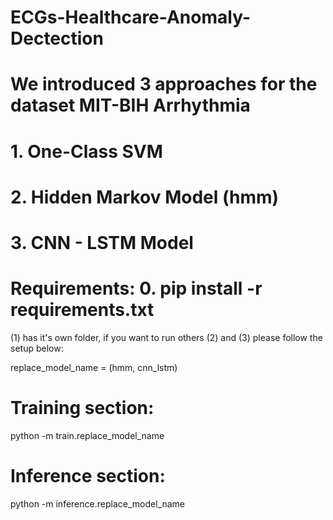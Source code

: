 # ECGs-Healthcare-Anomaly-Dectection

# We introduced 3 approaches for the dataset MIT-BIH Arrhythmia

# 1. One-Class SVM
# 2. Hidden Markov Model (hmm)
# 3. CNN - LSTM Model

# Requirements: 0. pip install -r requirements.txt

(1) has it's own folder, if you want to run others (2) and (3) please follow the setup below:

replace_model_name = (hmm, cnn_lstm)

# Training section:
python -m train.replace_model_name

# Inference section:
python -m inference.replace_model_name

